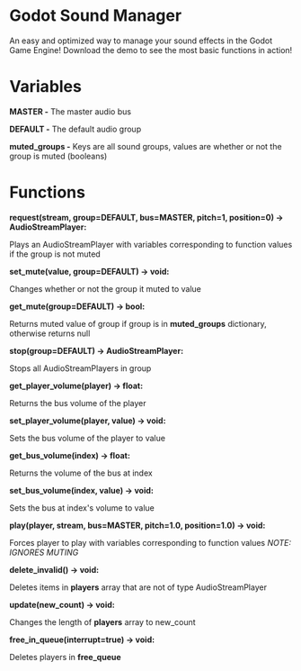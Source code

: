 # Godot Sound Manager
An easy and optimized way to manage your sound effects in the Godot Game Engine!
Download the demo to see the most basic functions in action!

# Variables

**MASTER -** The master audio bus

**DEFAULT -** The default audio group

**muted_groups -** Keys are all sound groups, values are whether or not the group is muted (booleans)

# Functions
**request(stream, group=DEFAULT, bus=MASTER, pitch=1, position=0) -> AudioStreamPlayer:**

Plays an AudioStreamPlayer with variables corresponding to function values if the group is not muted

**set_mute(value, group=DEFAULT) -> void:**

Changes whether or not the group it muted to value

**get_mute(group=DEFAULT) -> bool:**

Returns muted value of group if group is in **muted_groups** dictionary, otherwise returns null

**stop(group=DEFAULT) -> AudioStreamPlayer:**

Stops all AudioStreamPlayers in group

**get_player_volume(player) -> float:**

Returns the bus volume of the player

**set_player_volume(player, value) -> void:**

Sets the bus volume of the player to value

**get_bus_volume(index) -> float:**

Returns the volume of the bus at index

**set_bus_volume(index, value) -> void:**

Sets the bus at index's volume to value

**play(player, stream, bus=MASTER, pitch=1.0, position=1.0) -> void:**

Forces player to play with variables corresponding to function values *NOTE: IGNORES MUTING*

**delete_invalid() -> void:**

Deletes items in **players** array that are not of type AudioStreamPlayer

**update(new_count) -> void:**

Changes the length of **players** array to new_count

**free_in_queue(interrupt=true) -> void:**

Deletes players in **free_queue**
